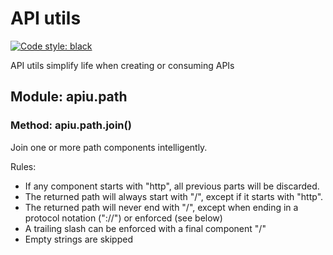 # API utils

[![Code style: black](https://img.shields.io/badge/code%20style-black-000000.svg)](https://github.com/psf/black)

API utils simplify life when creating or consuming APIs

## Module: apiu.path

### Method: apiu.path.join()

Join one or more path components intelligently.

Rules:
- If any component starts with "http", all previous parts will be discarded.
- The returned path will always start with "/", except if it starts with "http".
- The returned path will never end with "/", except when ending in a protocol
	notation ("://") or enforced (see below)
- A trailing slash can be enforced with a final component "/"
- Empty strings are skipped
